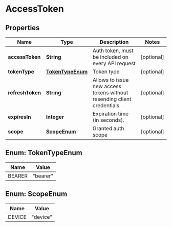 
# AccessToken

## Properties
Name | Type | Description | Notes
------------ | ------------- | ------------- | -------------
**accessToken** | **String** | Auth token, must be included on every API request |  [optional]
**tokenType** | [**TokenTypeEnum**](#TokenTypeEnum) | Token type |  [optional]
**refreshToken** | **String** | Allows to issue new access tokens without resending client credentials |  [optional]
**expiresIn** | **Integer** | Expiration time (in seconds). |  [optional]
**scope** | [**ScopeEnum**](#ScopeEnum) | Granted auth scope |  [optional]


<a name="TokenTypeEnum"></a>
## Enum: TokenTypeEnum
Name | Value
---- | -----
BEARER | &quot;bearer&quot;


<a name="ScopeEnum"></a>
## Enum: ScopeEnum
Name | Value
---- | -----
DEVICE | &quot;device&quot;




